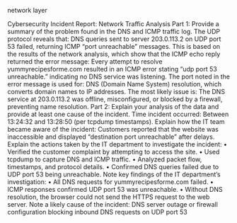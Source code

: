  network layer

 Cybersecurity Incident Report:
Network Traffic Analysis
Part 1: Provide a summary of the problem found in the DNS and ICMP traffic log.
The UDP protocol reveals that:
DNS queries sent to server 203.0.113.2 on UDP port 53 failed, returning ICMP “port unreachable” messages.
This is based on the results of the network analysis, which show that the ICMP echo reply returned the error message:
Every attempt to resolve yummyrecipesforme.com resulted in an ICMP error stating “udp port 53 unreachable.”
indicating no DNS service was listening.
The port noted in the error message is used for:
DNS (Domain Name System) resolution, which converts domain names to IP addresses.
The most likely issue is:
The DNS service at 203.0.113.2 was offline, misconfigured, or blocked by a firewall, preventing name resolution.
Part 2: Explain your analysis of the data and provide at least one cause of the incident.
Time incident occurred:
Between 13:24:32 and 13:28:50 (per tcpdump timestamps).
Explain how the IT team became aware of the incident:
Customers reported that the website was inaccessible and displayed “destination port unreachable” after delays.
Explain the actions taken by the IT department to investigate the incident:
• Verified the customer complaint by attempting to access the site.
• Used tcpdump to capture DNS and ICMP traffic.
• Analyzed packet flow, timestamps, and protocol details.
• Confirmed DNS queries failed due to UDP port 53 being unreachable.
Note key findings of the IT department’s investigation:
• All DNS requests for yummyrecipesforme.com failed.
• ICMP responses confirmed UDP port 53 was unreachable.
• Without DNS resolution, the browser could not send the HTTPS request to the web server.
Note a likely cause of the incident:
DNS server outage or firewall configuration blocking inbound DNS requests on UDP port 53
